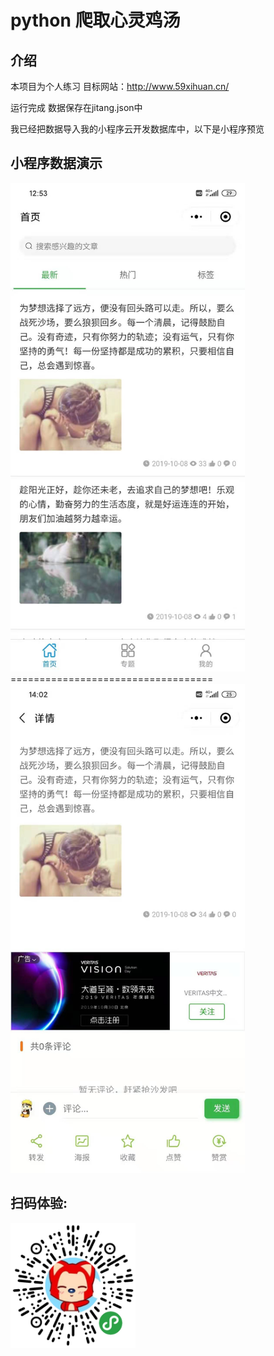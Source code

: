 # python 爬取心灵鸡汤 
## 介绍
本项目为个人练习
目标网站：http://www.59xihuan.cn/


运行完成 数据保存在jitang.json中

我已经把数据导入我的小程序云开发数据库中，以下是小程序预览

## 小程序数据演示

<img src='Demonstration%20(1).jpg' width=375 />
<br>===================================<br>
<img src='Demonstration%20(4).jpg' width=375 />

## 扫码体验:
<img src='logo.png' width=200 />
